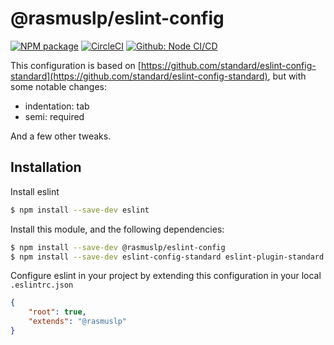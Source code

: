 # @rasmuslp/eslint-config

[![NPM package](https://img.shields.io/npm/v/@rasmuslp/eslint-config.svg)](https://www.npmjs.com/package/@rasmuslp/eslint-config)
[![CircleCI](https://circleci.com/gh/rasmuslp/eslint-config-rasmuslp.svg?style=shield)](https://circleci.com/gh/rasmuslp/eslint-config-rasmuslp)
[![Github: Node CI/CD](https://github.com/rasmuslp/eslint-config-rasmuslp/workflows/.github/workflows/nodecicd.yml/badge.svg)](https://github.com/rasmuslp/eslint-config-rasmuslp/actions)

This configuration is based on [https://github.com/standard/eslint-config-standard](https://github.com/standard/eslint-config-standard), but with some notable changes:
* indentation: tab
* semi: required

And a few other tweaks.

## Installation
Install eslint
```bash
$ npm install --save-dev eslint
```

Install this module, and the following dependencies:
```bash
$ npm install --save-dev @rasmuslp/eslint-config
$ npm install --save-dev eslint-config-standard eslint-plugin-standard eslint-plugin-promise eslint-plugin-import eslint-plugin-node
```

Configure eslint in your project by extending this configuration in your local `.eslintrc.json`
```json
{
    "root": true,
    "extends": "@rasmuslp"
}
```

